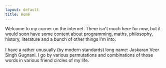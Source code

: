 ```yaml
---
layout: default
title: Home
---
```


<div class="maincontainer">
    <div class="maintext">
    <p> Welcome to my corner on the internet. There isn't much here for now,
        but it would soon have some content about programming, maths, philosophy,
        history, literature and a bunch of other things I'm into.
        <br><br>
        I have a rather unusually (by modern standards) long name: Jaskaran Veer Singh Gugnani.
        I go by various permutations and combinations of those words in various friend circles of my life.
    </p>
    </div>
</div> 

